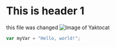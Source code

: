 # This is header 1
this file was changed
![Image of Yaktocat](https://octodex.github.com/images/yaktocat.png)

``` javascript
var myVar = "Hello, world!";
```
